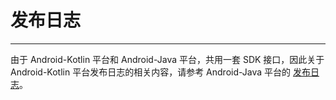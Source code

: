 # 发布日志

- - -

<Warning title="注意">

由于 Android-Kotlin 平台和 Android-Java 平台，共用一套 SDK 接口，因此关于 Android-Kotlin 平台发布日志的相关内容，请参考 Android-Java 平台的 [发布日志](/real-time-video-macos-oc/client-sdk/release-notes)。

</Warning>


